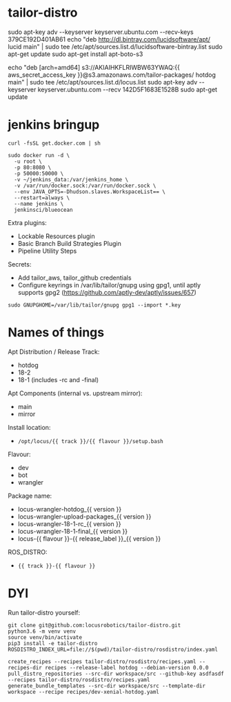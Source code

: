 # tailor-distro

sudo apt-key adv --keyserver keyserver.ubuntu.com --recv-keys 379CE192D401AB61
echo "deb http://dl.bintray.com/lucidsoftware/apt/ lucid main" | sudo tee /etc/apt/sources.list.d/lucidsoftware-bintray.list
sudo apt-get update
sudo apt-get install apt-boto-s3

echo "deb [arch=amd64] s3://AKIAIHKFLRIWBW63YWAQ:{{ aws_secret_access_key }}@s3.amazonaws.com/tailor-packages/ hotdog main" | sudo tee /etc/apt/sources.list.d/locus.list
sudo apt-key adv --keyserver keyserver.ubuntu.com --recv 142D5F1683E1528B
sudo apt-get update

# jenkins bringup

```
curl -fsSL get.docker.com | sh

sudo docker run -d \
  -u root \
  -p 80:8080 \
  -p 50000:50000 \
  -v ~/jenkins_data:/var/jenkins_home \
  -v /var/run/docker.sock:/var/run/docker.sock \
  --env JAVA_OPTS=-Dhudson.slaves.WorkspaceList== \
  --restart=always \
  --name jenkins \
  jenkinsci/blueocean
```

Extra plugins:
- Lockable Resources plugin
- Basic Branch Build Strategies Plugin
- Pipeline Utility Steps

Secrets:
- Add tailor_aws, tailor_github credentials
- Configure keyrings in /var/lib/tailor/gnupg using gpg1, until aptly supports gpg2 (https://github.com/aptly-dev/aptly/issues/657)
```
sudo GNUPGHOME=/var/lib/tailor/gnupg gpg1 --import *.key
```

# Names of things

Apt Distribution / Release Track:

- hotdog
- 18-2
- 18-1 (includes -rc and -final)

Apt Components (internal vs. upstream mirror):

- main
- mirror

Install location:

- `/opt/locus/{{ track }}/{{ flavour }}/setup.bash`

Flavour:

- dev
- bot
- wrangler

Package name:

- locus-wrangler-hotdog_{{ version }}
- locus-wrangler-upload-packages_{{ version }}
- locus-wrangler-18-1-rc_{{ version }}
- locus-wrangler-18-1-final_{{ version }}
- locus-{{ flavour }}-{{ release_label }}_{{ version }}

ROS_DISTRO:

- `{{ track }}-{{ flavour }}`

# DYI

Run tailor-distro yourself:

```
git clone git@github.com:locusrobotics/tailor-distro.git
python3.6 -m venv venv
source venv/bin/activate
pip3 install -e tailor-distro
ROSDISTRO_INDEX_URL=file://$(pwd)/tailor-distro/rosdistro/index.yaml

create_recipes --recipes tailor-distro/rosdistro/recipes.yaml --recipes-dir recipes --release-label hotdog --debian-version 0.0.0
pull_distro_repositories --src-dir workspace/src --github-key asdfasdf --recipes tailor-distro/rosdistro/recipes.yaml
generate_bundle_templates --src-dir workspace/src --template-dir workspace --recipe recipes/dev-xenial-hotdog.yaml


```
